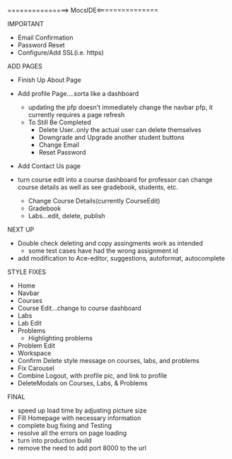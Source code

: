 ===============> MocsIDE<===============

IMPORTANT
* Email Confirmation
* Password Reset
* Configure/Add SSL(i.e. https)


ADD PAGES
* Finish Up About Page
* Add profile Page....sorta like a dashboard
    * updating the pfp doesn't immediately change the navbar pfp, it currently requires a page refresh
    * To Still Be Completed
        * Delete User..only the actual user can delete themselves
        * Downgrade and Upgrade another student buttons
        * Change Email
        * Reset Password

* Add Contact Us page
* turn course edit into a course dashboard for professor can change course details as well as see gradebook, students, etc.
    * Change Course Details(currently CourseEdit)
    * Gradebook
    * Labs...edit, delete, publish


NEXT UP
* Double check deleting and copy assingments work as intended
    * some test cases have had the wrong assignment id
* add modification to Ace-editor, suggestions, autoformat, autocomplete



STYLE FIXES
* Home
* Navbar
* Courses
* Course Edit...change to course dashboard
* Labs
* Lab Edit
* Problems
    * Highlighting problems
* Problem Edit
* Workspace
* Confirm Delete style message on courses, labs, and problems
* Fix Carousel
* Combine Logout, with profile pic, and link to profile 
* DeleteModals on Courses, Labs, & Problems



FINAL
* speed up load time by adjusting picture size
* Fill Homepage with necessary information
* complete bug fixing and Testing
* resolve all the errors on page loading
* turn into production build
* remove the need to add port 8000 to the url
